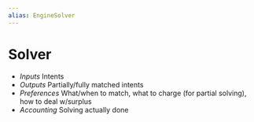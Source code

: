 ```yaml
---
alias: EngineSolver
---
```


# Solver

- *Inputs*
    Intents
- *Outputs*
    Partially/fully matched intents
- *Preferences*
    What/when to match, what to charge (for partial solving), how to deal w/surplus
- *Accounting*
    Solving actually done
